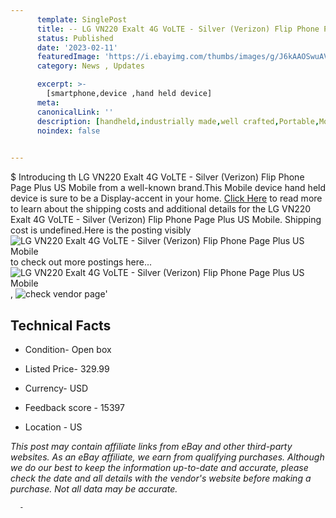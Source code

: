 ```yaml
---
      template: SinglePost
      title: -- LG VN220 Exalt 4G VoLTE - Silver (Verizon) Flip Phone Page Plus US Mobile
      status: Published
      date: '2023-02-11'
      featuredImage: 'https://i.ebayimg.com/thumbs/images/g/J6kAAOSwuAVcw2Ov/s-l225.jpg'
      category: News , Updates

      excerpt: >-
        [smartphone,device ,hand held device]
      meta:
      canonicalLink: ''
      description: [handheld,industrially made,well crafted,Portable,Mobile,Compact,Convenient,Lightweight,Maneuverable,Man-portable,Miniature,Carriable,Hand-held,Light,Holdable,Transportable,Mobile device,Pocket-sized,On-the-go,Wireless,Cordless,Compact size,Convenient size, smartphone,device ,hand held device]
      noindex: false
      

---
```

$
      Introducing th LG VN220 Exalt 4G VoLTE - Silver (Verizon) Flip Phone Page Plus US Mobile from a well-known brand.This Mobile device hand held device is sure to be a Display-accent in your home. [Click Here](https://www.ebay.com/itm/115580974664?hash=item1ae929b648%3Ag%3AJ6kAAOSwuAVcw2Ov&mkevt=1&mkcid=1&mkrid=711-53200-19255-0&campid=%253CePNCampaignId%253E&customid=%253CreferenceId%253E&toolid=10049) to read more to learn about the shipping costs and additional details for the LG VN220 Exalt 4G VoLTE - Silver (Verizon) Flip Phone Page Plus US Mobile. Shipping cost is undefined.Here is the posting visibly ![LG VN220 Exalt 4G VoLTE - Silver (Verizon) Flip Phone Page Plus US Mobile](https://i.ebayimg.com/thumbs/images/g/J6kAAOSwuAVcw2Ov/s-l225.jpg) to check out more postings here... ![LG VN220 Exalt 4G VoLTE - Silver (Verizon) Flip Phone Page Plus US Mobile](https://i.ebayimg.com/images/g/J6kAAOSwuAVcw2Ov/s-l960.jpg), ![check vendor page](https://origin-galleryplus.ebayimg.com/ws/web/115580974664_2_0_1/225x225.jpg)'

      

 ## Technical Facts 



     
      

 - Condition- Open box 


      

 - Listed Price- 329.99 


      

 - Currency- USD 


      

 - Feedback score - 15397 


      

 - Location - US 


      
      

 *_This post may contain affiliate links from eBay and other third-party websites. As an eBay affiliate, we earn from qualifying purchases. Although we do our best to keep the information up-to-date and accurate, please check the date and all details with the vendor's website before making a purchase. Not all data may be accurate._*




      -
